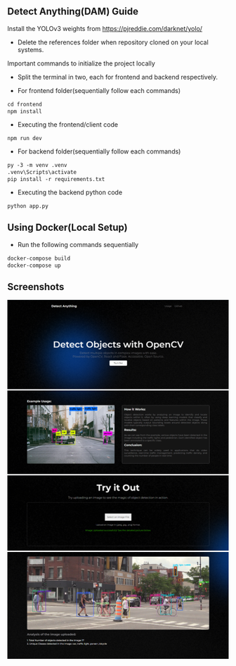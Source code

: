 ## Detect Anything(DAM) Guide
Install the YOLOv3 weights from https://pjreddie.com/darknet/yolo/

- Delete the references folder when repository cloned on your local systems.

Important commands to initialize the project locally

- Split the terminal in two, each for frontend and backend respectively.

- For frontend folder(sequentially follow each commands)
```
cd frontend
npm install
```

- Executing the frontend/client code
```
npm run dev
```

- For backend folder(sequentially follow each commands)
```
py -3 -m venv .venv
.venv\Scripts\activate
pip install -r requirements.txt
```

- Executing the backend python code
```
python app.py
```

## Using Docker(Local Setup)
- Run the following commands sequentially
```
docker-compose build
docker-compose up
```

## Screenshots

![App Screenshot](https://github.com/ayush9h/CISTUP-Web-Assignment/blob/main/references/Screenshot%202024-03-23%20171710.png)
![App Screenshot](https://github.com/ayush9h/CISTUP-Web-Assignment/blob/main/references/Screenshot%202024-03-23%20171719.png)
![App Screenshot](https://github.com/ayush9h/CISTUP-Web-Assignment/blob/main/references/Screenshot%202024-03-23%20171728.png)
![App Screenshot](https://github.com/ayush9h/CISTUP-Web-Assignment/blob/main/references/Screenshot%202024-03-23%20171740.png)

